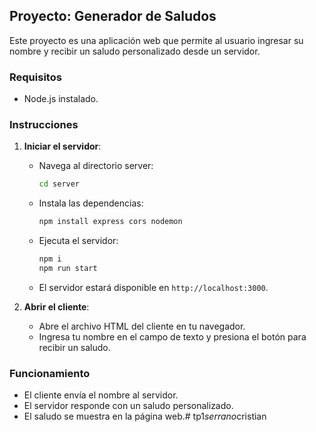 ## Proyecto: Generador de Saludos

Este proyecto es una aplicación web que permite al usuario ingresar su nombre y recibir un saludo personalizado desde un servidor.

### Requisitos
- Node.js instalado.

### Instrucciones
1. **Iniciar el servidor**:
   - Navega al directorio server:
     ```bash
     cd server
     ```
   - Instala las dependencias:
     ```bash
     npm install express cors nodemon
     ```
   - Ejecuta el servidor:
     ```bash
     npm i 
     npm run start
     ```
   - El servidor estará disponible en `http://localhost:3000`.

2. **Abrir el cliente**:
   - Abre el archivo HTML del cliente en tu navegador.
   - Ingresa tu nombre en el campo de texto y presiona el botón para recibir un saludo.

### Funcionamiento
- El cliente envía el nombre al servidor.
- El servidor responde con un saludo personalizado.
- El saludo se muestra en la página web.#   t p 1 _ s e r r a n o _ c r i s t i a n 
 
 
